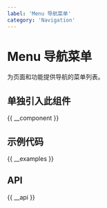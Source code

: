 ```yaml
---
label: 'Menu 导航菜单'
category: 'Navigation'
---
```


# Menu 导航菜单

为页面和功能提供导航的菜单列表。

## 单独引入此组件

{{ __component }}

## 示例代码

{{ __examples }}

## API

{{ __api }}
